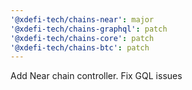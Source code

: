 ```yaml
---
'@xdefi-tech/chains-near': major
'@xdefi-tech/chains-graphql': patch
'@xdefi-tech/chains-core': patch
'@xdefi-tech/chains-btc': patch
---
```


Add Near chain controller. Fix GQL issues
